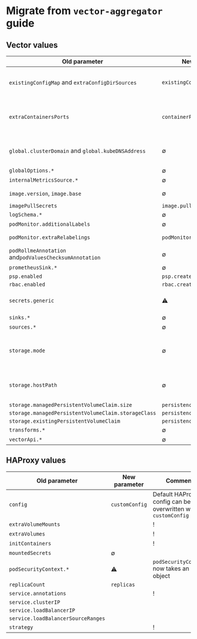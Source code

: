 # Migrate from `vector-aggregator` guide

## Vector values

| Old parameter  | New parameter | Comment |
| -------------  | ------------- | ------- |
| `existingConfigMap` and `extraConfigDirSources` | `existingConfigMaps` | All ConfigMaps in the `existingConfigMaps` list are projected into Vector's configuration directory |
| `extraContainersPorts` | `containerPorts` | Ports will be automatically generated from `customConfig` but can be manually set with `containerPorts` |
| `global.clusterDomain` and `global.kubeDNSAddress` | ∅ | The paramters are set by default or by `haproxy.customConfig` or `haproxy.existingConfigMap` |
| `globalOptions.*` | ∅ | Deprecated |
| `internalMetricsSource.*` | ∅ | Deprecated |
| `image.version`, `image.base` | ∅ | Only `image.tag` is now used to set the Vector tag |
| `imagePullSecrets` | `image.pullSecrets` | |
| `logSchema.*` | ∅ | Deprecated |
| `podMonitor.additionalLabels` | ∅ | |
| `podMonitor.extraRelabelings` | `podMonitor.relabelings` | The chart adds no default relabelings |
| `podRollmeAnnotation` and`podValuesChecksumAnnotation` | ∅ | Replaced by `rollWorkload`, enabled by default |
| `prometheusSink.*` | ∅ | Deprecated |
| `psp.enabled` | `psp.create` | |
| `rbac.enabled` | `rbac.create` | |
| `secrets.generic` | ⚠️ | `secrets.generic` now takes raw values rather than base64 encoded values |
| `sinks.*` | ∅ | Deprecated |
| `sources.*` | ∅ | Deprecated |
| `storage.mode` | ∅ | If `persistence.enabled` a PersistentVolumeClaim will be created, unless `persistence.existingClaim` is set |
| `storage.hostPath` | ∅ | Vector running as an Aggregator no longer supports `hostPath` based storage |
| `storage.managedPersistentVolumeClaim.size` | `persistence.size` | |
| `storage.managedPersistentVolumeClaim.storageClass` | `persistence.storageClassName` | |
| `storage.existingPersistentVolumeClaim` | `persistence.existingClaim` | |
| `transforms.*` | ∅ | Deprecated |
| `vectorApi.*` | ∅ | Deprecated |

## HAProxy values

| Old parameter  | New parameter | Comment |
| -------------  | ------------- | ------- |
| `config` | `customConfig`| Default HAProxy config can be overwritten with `customConfig` |
| `extraVolumeMounts` | | ! |
| `extraVolumes` | | ! |
| `initContainers` | | ! |
| `mountedSecrets` | ∅ | |
| `podSecurityContext.*` | ⚠️ | `podSecurityContext` now takes an object |
| `replicaCount` | `replicas` | |
| `service.annotations` | | ! |
| `service.clusterIP` | | |
| `service.loadBalancerIP` | | |
| `service.loadBalancerSourceRanges` | | |
| `strategy` | | ! |

